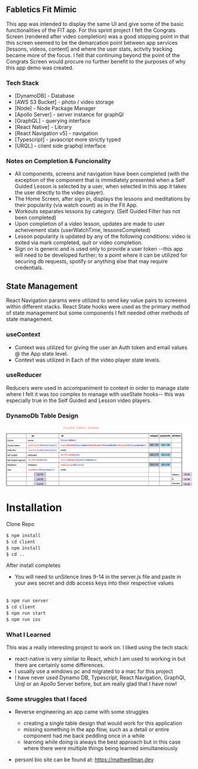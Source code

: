 ## Fabletics Fit Mimic

This app was intended to display the same UI and give some of the basic functionalities of the FIT app. For this sprint project I felt the Congrats Screen (rendered after video completion) was a good stopping point in that this screen seemed to be the demarcation point between app services [lessons, videos, content] and where the user stats, activity tracking became more of the focus. I felt that continuing beyond the point of the Congrats Screen would procure no further benefit to the purposes of why this app demo was created.

### Tech Stack

- [DynamoDB] - Database
- [AWS S3 Bucket] - photo / video storage
- [Node] - Node Package Manager
- [Apollo Server] - server instance for graphQl
- [GraphQL] - querying interface
- [React Native] - Library
- [React Navigation v5] - navigation
- [Typescript] - javascript more strictly typed
- [URQL] - client side graphql interface

### Notes on Completion & Funcionality

- All components, screens and navigation have been completed (with the exception of the component that is immidiately presented when a Self Guided Lesson is selected by a user, when selected in this app it takes the user directly to the video player).
- The Home Screen, after sign in, displays the lessons and meditations by their popularity (via watch count) as in the Fit App.
- Workouts separates lessons by category. (Self Guided Filter has not been completed)
- Upon completion of a video lesson, updates are made to user acheivement stats (userWatchTime, lessonsCompleted)
- Lesson popularity is updated by any of the following conditions: video is exited via mark completed, quit or video completion.
- Sign on is generic and is used only to provide a user token --this app will need to be developed further; to a point where it can be utilized for securing db requests, spotify or anything else that may require credentials.

## State Management

React Navigation params were utilized to send key value pairs to screeens within different stacks. React State hooks were used as the primary method of state management but some components I felt needed other methods of state management.

### useContext

- Context was utilized for giving the user an Auth token and email values @ the App state level.
- Context was utilized in Each of the video player state levels.

### useReducer

Reducers were used in accompaniment to context in order to manage state where I felt it was too complex to manage with useState hooks-- this was especially true in the Self Guided and Lesson video players.

### DynamoDb Table Design

<img src = "./Dynamo_Schema.png" width="800">

# Installation

Clone Repo

```sh
$ npm install
$ cd client
$ npm install
$ cd ..
```

After install completes

- You will need to unSilence lines 9-14 in the server.js file and paste in your aws secret and ddb access keys into their respective values

```sh

$ npm run server
$ cd client
$ npm run start
$ npm run ios

```

### What I Learned

This was a really interesting project to work on. I liked using the tech stack:

- react-native is very similar to React, which I am used to working in but there are certainly some differences.
- I usually use a windows pc and migrated to a mac for this project
- I have never used Dynamo DB, Typescript, React Navigation, GraphQl, Urql or an Apollo Server before, but am really glad that I have now!

### Some struggles that I faced

- Reverse engineering an app came with some struggles

  - creating a single table design that would work for this application
  - missing something in the app flow, such as a detail or entire component had me back peddling once in a while
  - learning while doing is always the best approach but in this case where there were multiple things being learned simultaneiously

- personl bio site can be found at:
  https://mattwellman.dev
